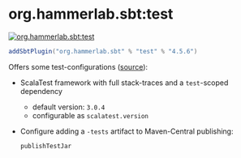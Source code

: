 # org.hammerlab.sbt:test

[![org.hammerlab.sbt:test](https://img.shields.io/badge/org.hammerlab.sbt:test-4.5.6-green.svg)](http://search.maven.org/#search%7Cga%7C1%7Cg%3A%22org.hammerlab.sbt%22%20a%3A%22test%22)

```scala
addSbtPlugin("org.hammerlab.sbt" % "test" % "4.5.6")
```

Offers some test-configurations ([source](src/main/scala/org/hammerlab/sbt/plugin/Test.scala)):

- ScalaTest framework with full stack-traces and a `test`-scoped dependency
  - default version: `3.0.4`
  - configurable as `scalatest.version`
- Configure adding a `-tests` artifact to Maven-Central publishing:

  ```scala
  publishTestJar
  ```
